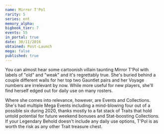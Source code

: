 ```yaml
---
name: Mirror T'Pol
rarity: 5
series: ent
memory_alpha:
bigbook_tier: 7
events: 55
in_portal: true
date: 30/11/2016
obtained: Post-Launch
mega: false
published: true
---
```


You can almost hear some cartoonish villain taunting Mirror T'Pol with labels of "old" and "weak" and it's regrettably true. She's buried behind a couple different walls for her top two Gauntlet pairs and her Voyage numbers are irrelevant by now. While more useful for new players, she'll find herself edged out for daily use on many rosters.

Where she comes into relevance, however, are Events and Collections. She's had multiple Mega Events including a mind-blowing four out of a possible six during 2020, thanks mostly to a fat stack of Traits that hold untold potential for future weekend bonuses and Stat-boosting Collections. If your Legendary Behold doesn't include any daily use options, T'Pol is as worth the risk as any other Trait treasure chest.
